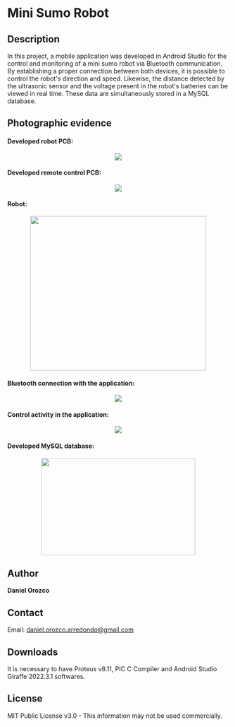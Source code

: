 # Mini Sumo Robot
## Description
In this project, a mobile application was developed in Android Studio for the control and monitoring of a mini sumo robot via Bluetooth communication. By establishing a proper connection between both devices, it is possible to control the robot's direction and speed. Likewise, the distance detected by the ultrasonic sensor and the voltage present in the robot's batteries can be viewed in real time. These data are simultaneously stored in a MySQL database.

## Photographic evidence
#### Developed robot PCB:

<p align="center"><img src="https://github.com/DanielOrozcoA/MiniSumoRobot-RoboUAQ2023/assets/152805004/977a2edd-79d9-4bbe-94da-149738746919"/>

#### Developed remote control PCB:

<p align="center"><img src="https://github.com/DanielOrozcoA/MiniSumoRobot-RoboUAQ2023/assets/152805004/aaf7f573-ab53-4a9c-a6f3-899b7874d22f"/>
  
#### Robot:

<p align="center"><img src="https://github.com/DanielOrozcoA/MiniSumoRobot-RoboUAQ2023/assets/152805004/c47d1281-f9b1-48a2-9d49-693913c8783a" width="400" height="350"/>

#### Bluetooth connection with the application:

<p align="center"><img src="https://github.com/DanielOrozcoA/MiniSumoRobot-RoboUAQ2023/assets/152805004/d5a69e0b-94ad-4304-b9a2-a4de109411db"/>

#### Control activity in the application:

<p align="center"><img src="https://github.com/DanielOrozcoA/MiniSumoRobot-RoboUAQ2023/assets/152805004/808af375-890a-428b-aec1-5caae7cd87f3"/>

#### Developed MySQL database:

<p align="center"><img src="https://github.com/DanielOrozcoA/MiniSumoRobot-RoboUAQ2023/assets/152805004/285477a1-9efb-452b-a236-8af331f092dc" width="350" height="220"/>


## Author
**Daniel Orozco**

## Contact
Email: daniel.orozco.arredondo@gmail.com

## Downloads
It is necessary to have Proteus v8.11, PIC C Compiler and Android Studio Giraffe 2022.3.1 softwares.

## License
MIT Public License v3.0 - This information may not be used commercially.

